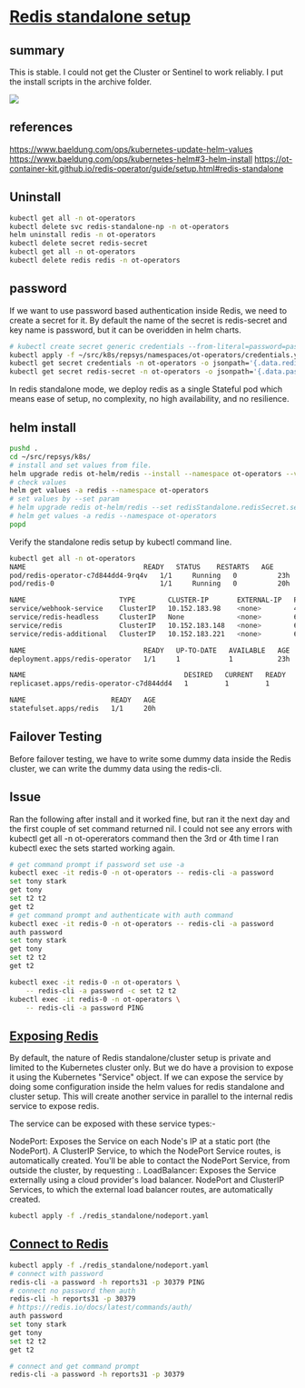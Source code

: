 # **[Redis standalone setup](https://ot-container-kit.github.io/redis-operator/guide/setup.html#redis-standalone)**

## summary

This is stable. I could not get the Cluster or Sentinel to work reliably.  I put the install scripts in the archive folder.

![](https://ot-container-kit.github.io/redis-operator/assets/img/redis-standalone.a6152d9b.png)

## references

<https://www.baeldung.com/ops/kubernetes-update-helm-values>
<https://www.baeldung.com/ops/kubernetes-helm#3-helm-install>
<https://ot-container-kit.github.io/redis-operator/guide/setup.html#redis-standalone>

## Uninstall

```bash
kubectl get all -n ot-operators
kubectl delete svc redis-standalone-np -n ot-operators
helm uninstall redis -n ot-operators
kubectl delete secret redis-secret
kubectl get all -n ot-operators
kubectl delete redis redis -n ot-operators

```

## password

If we want to use password based authentication inside Redis, we need to create a secret for it. By default the name of the secret is redis-secret and key name is password, but it can be overidden in helm charts.

```bash
# kubectl create secret generic credentials --from-literal=password=password -n ot-operators
kubectl apply -f ~/src/k8s/repsys/namespaces/ot-operators/credentials.yaml
kubectl get secret credentials -n ot-operators -o jsonpath='{.data.redisPassword}' | base64 --decode
kubectl get secret redis-secret -n ot-operators -o jsonpath='{.data.password}' | base64 --decode

```

In redis standalone mode, we deploy redis as a single Stateful pod which means ease of setup, no complexity, no high availability, and no resilience.

## helm install

```bash
pushd .
cd ~/src/repsys/k8s/
# install and set values from file.
helm upgrade redis ot-helm/redis --install --namespace ot-operators --values ./redis_standalone/values.yaml
# check values 
helm get values -a redis --namespace ot-operators
# set values by --set param
# helm upgrade redis ot-helm/redis --set redisStandalone.redisSecret.secretName=redis-secret,redisStandalone.redisSecret.secretKey=password --install --namespace ot-operators
# helm get values -a redis --namespace ot-operators
popd
```

Verify the standalone redis setup by kubectl command line.

```bash
kubectl get all -n ot-operators
NAME                             READY   STATUS    RESTARTS   AGE
pod/redis-operator-c7d844dd4-9rq4v   1/1     Running   0          23h
pod/redis-0                          1/1     Running   0          20h

NAME                       TYPE        CLUSTER-IP       EXTERNAL-IP   PORT(S)    AGE
service/webhook-service    ClusterIP   10.152.183.98    <none>        443/TCP    23h
service/redis-headless     ClusterIP   None             <none>        6379/TCP   20h
service/redis              ClusterIP   10.152.183.148   <none>        6379/TCP   20h
service/redis-additional   ClusterIP   10.152.183.221   <none>        6379/TCP   20h

NAME                             READY   UP-TO-DATE   AVAILABLE   AGE
deployment.apps/redis-operator   1/1     1            1           23h

NAME                                       DESIRED   CURRENT   READY   AGE
replicaset.apps/redis-operator-c7d844dd4   1         1         1       23h

NAME                     READY   AGE
statefulset.apps/redis   1/1     20h
```

## Failover Testing

Before failover testing, we have to write some dummy data inside the Redis cluster, we can write the dummy data using the redis-cli.

## Issue

Ran the following after install and it worked fine, but ran it the next day and the first couple of set command returned nil. I could not see any errors with kubectl get all -n ot-opererators command then the 3rd or 4th time I ran kubectl exec the sets started working again.

```bash
# get command prompt if password set use -a
kubectl exec -it redis-0 -n ot-operators -- redis-cli -a password
set tony stark
get tony
set t2 t2
get t2
# get command prompt and authenticate with auth command 
kubectl exec -it redis-0 -n ot-operators -- redis-cli -a password
auth password
set tony stark
get tony
set t2 t2
get t2

kubectl exec -it redis-0 -n ot-operators \
    -- redis-cli -a password -c set t2 t2
kubectl exec -it redis-0 -n ot-operators \
    -- redis-cli -a password PING


```

## **[Exposing Redis](https://ot-container-kit.github.io/redis-operator/guide/exposing-redis.html#exposing-service)**

By default, the nature of Redis standalone/cluster setup is private and limited to the Kubernetes cluster only. But we do have a provision to expose it using the Kubernetes "Service" object. If we can expose the service by doing some configuration inside the helm values for redis standalone and cluster setup. This will create another service in parallel to the internal redis service to expose redis.

The service can be exposed with these service types:-

NodePort: Exposes the Service on each Node's IP at a static port (the NodePort). A ClusterIP Service, to which the NodePort Service routes, is automatically created. You'll be able to contact the NodePort Service, from outside the cluster, by requesting <NodeIP>:<NodePort>.
LoadBalancer: Exposes the Service externally using a cloud provider's load balancer. NodePort and ClusterIP Services, to which the external load balancer routes, are automatically created.

```bash
kubectl apply -f ./redis_standalone/nodeport.yaml
```

## **[Connect to Redis](https://redis.io/docs/latest/develop/connect/cli/#host-port-password-and-database)**

```bash
kubectl apply -f ./redis_standalone/nodeport.yaml
# connect with password
redis-cli -a password -h reports31 -p 30379 PING
# connect no password then auth
redis-cli -h reports31 -p 30379 
# https://redis.io/docs/latest/commands/auth/
auth password
set tony stark
get tony
set t2 t2
get t2

# connect and get command prompt
redis-cli -a password -h reports31 -p 30379 

```
